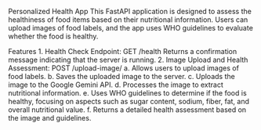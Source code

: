 Personalized Health App
    This FastAPI application is designed to assess the healthiness of food items based on their nutritional information. Users can upload images of food labels, and the app uses WHO guidelines to evaluate whether the food is healthy.

Features
    1. Health Check Endpoint: GET /health
        Returns a confirmation message indicating that the server is running.
    2. Image Upload and Health Assessment: POST /upload-image/
        a. Allows users to upload images of food labels.
        b. Saves the uploaded image to the server.
        c. Uploads the image to the Google Gemini API.
        d. Processes the image to extract nutritional information.
        e. Uses WHO guidelines to determine if the food is healthy, focusing on aspects such as     sugar content, sodium, fiber, fat, and overall nutritional value.
        f. Returns a detailed health assessment based on the image and guidelines.
